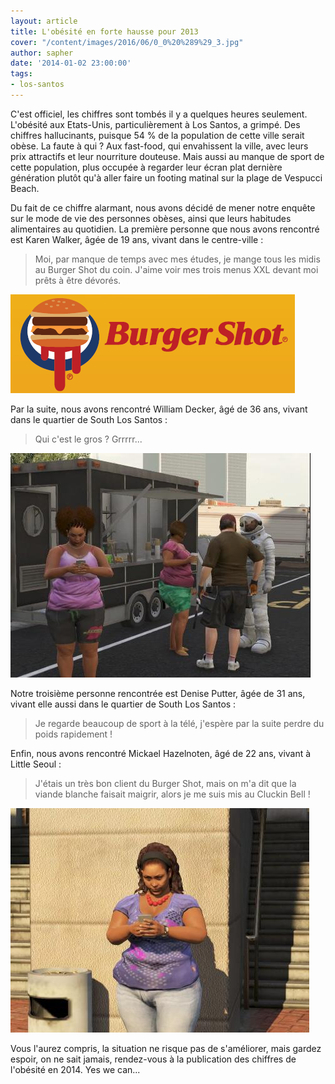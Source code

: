 ```yaml
---
layout: article
title: L'obésité en forte hausse pour 2013
cover: "/content/images/2016/06/0_0%20%289%29_3.jpg"
author: sapher
date: '2014-01-02 23:00:00'
tags:
- los-santos
---
```


C'est officiel, les chiffres sont tombés il y a quelques heures seulement. L'obésité aux Etats-Unis, particulièrement à Los Santos, a grimpé. Des chiffres hallucinants, puisque 54 % de la population de cette ville serait obèse. La faute à qui ? Aux fast-food, qui envahissent la ville, avec leurs prix attractifs et leur nourriture douteuse. Mais aussi au manque de sport de cette population, plus occupée à regarder leur écran plat dernière génération plutôt qu'à aller faire un footing matinal sur la plage de Vespucci Beach.

Du fait de ce chiffre alarmant, nous avons décidé de mener notre enquête sur le mode de vie des personnes obèses, ainsi que leurs habitudes alimentaires au quotidien. La première personne que nous avons rencontré est Karen Walker, âgée de 19 ans, vivant dans le centre-ville :

> Moi, par manque de temps avec mes études, je mange tous les midis au Burger Shot du coin. J'aime voir mes trois menus XXL devant moi prêts à être dévorés.

![Le logo de la chaîne de fast-foods Burger Shot.](  /content/images/2016/06/Burger-Shot-Logo%252.png)

Par la suite, nous avons rencontré William Decker, âgé de 36 ans, vivant dans le quartier de South Los Santos :

> Qui c'est le gros ? Grrrrr...

![54 % de la population de Los Santos serait obèse.](  /content/images/2016/06/0_0%20%288%29_3.jpg)

Notre troisième personne rencontrée est Denise Putter, âgée de 31 ans, vivant elle aussi dans le quartier de South Los Santos :

> Je regarde beaucoup de sport à la télé, j'espère par la suite perdre du poids rapidement !

Enfin, nous avons rencontré Mickael Hazelnoten, âgé de 22 ans, vivant à Little Seoul :

> J'étais un très bon client du Burger Shot, mais on m'a dit que la viande blanche faisait maigrir, alors je me suis mis au Cluckin Bell !

![Karen Walker, âgée de 19 ans.](  /content/images/2016/06/0_0%20%289%29_4.jpg)

Vous l'aurez compris, la situation ne risque pas de s'améliorer, mais gardez espoir, on ne sait jamais, rendez-vous à la publication des chiffres de l'obésité en 2014. Yes we can...

<!--kg-card-end: markdown-->
